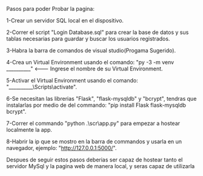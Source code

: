 Pasos para poder Probar la pagina:

1-Crear un servidor SQL local en el dispositivo.

2-Correr el script "Login Database.sql" para crear la base de datos y sus tablas necesarias para guardar y buscar los usuarios registrados.

3-Habra la barra de comandos de visual studio(Progama Sugerido).

4-Crea un Virtual Environment usando el comando: "py -3 -m venv __________" <--- Ingrese el nombre de su Virtual Environment.

5-Activar el Virtual Environment usando el comando: "__________\Scripts\activate".

6-Se necesitan las librerias "Flask", "flask-mysqldb" y "bcrypt", tendras que instalarlas por medio de del commando: "pip install Flask flask-mysqldb bcrypt".

7-Correr el commando "python .\scr\app.py" para empezar a hostear localmente la app.

8-Habrir la ip que se mostro en la barra de commandos y usarla en un navegador, ejemplo: "http://127.0.0.1:5000/".

Despues de seguir estos pasos deberias ser capaz de hostear tanto el servidor MySql y la pagina web de manera local, y seras capaz de utilizarla
